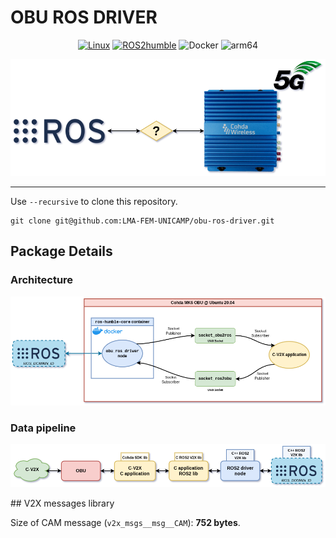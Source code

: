 # OBU ROS DRIVER

<div align="center">

[![Linux](https://img.shields.io/badge/os-ubuntu20.04-blue.svg)](https://www.linux.org/) [![ROS2humble](https://img.shields.io/badge/ros2-humble-blue.svg)](https://docs.ros.org/en/humble/index.html) ![Docker](https://img.shields.io/badge/Docker-blue.svg) ![arm64](https://img.shields.io/badge/architecture-arm64-blue.svg)

![alt](docs/figures/obu_ros_driver-objective.png)

</div>

---

Use `--recursive` to clone this repository.

```shell
git clone git@github.com:LMA-FEM-UNICAMP/obu-ros-driver.git
```

## Package Details

### Architecture

<div align="center">

![alt](docs/figures/obu_ros_driver-architecture.png)

</div>

### Data pipeline

<div align="center">

![alt](docs/figures/obu_ros_driver-pipeline.png)

</div>
## V2X messages library

Size of CAM message (`v2x_msgs__msg__CAM`): **752 bytes**.

